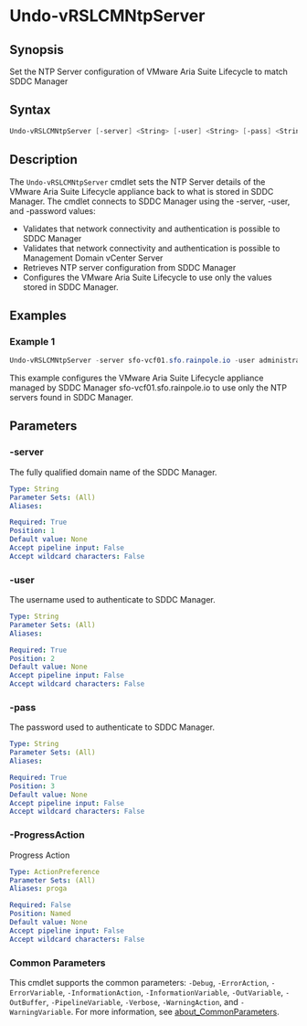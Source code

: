 # Undo-vRSLCMNtpServer

## Synopsis

Set the NTP Server configuration of VMware Aria Suite Lifecycle to match SDDC Manager

## Syntax

```powershell
Undo-vRSLCMNtpServer [-server] <String> [-user] <String> [-pass] <String> [-ProgressAction <ActionPreference>] [<CommonParameters>]
```

## Description

The `Undo-vRSLCMNtpServer` cmdlet sets the NTP Server details of the VMware Aria Suite Lifecycle appliance
back to what is stored in SDDC Manager.
The cmdlet connects to SDDC Manager using the -server, -user, and
-password values:

- Validates that network connectivity and authentication is possible to SDDC Manager
- Validates that network connectivity and authentication is possible to Management Domain vCenter Server
- Retrieves NTP server configuration from SDDC Manager
- Configures the VMware Aria Suite Lifecycle to use only the values stored in SDDC Manager.

## Examples

### Example 1

```powershell
Undo-vRSLCMNtpServer -server sfo-vcf01.sfo.rainpole.io -user administrator@vsphere.local -pass VMw@re1!
```

This example configures the VMware Aria Suite Lifecycle appliance managed by SDDC Manager sfo-vcf01.sfo.rainpole.io to use only the NTP servers found in SDDC Manager.

## Parameters

### -server

The fully qualified domain name of the SDDC Manager.

```yaml
Type: String
Parameter Sets: (All)
Aliases:

Required: True
Position: 1
Default value: None
Accept pipeline input: False
Accept wildcard characters: False
```

### -user

The username used to authenticate to SDDC Manager.

```yaml
Type: String
Parameter Sets: (All)
Aliases:

Required: True
Position: 2
Default value: None
Accept pipeline input: False
Accept wildcard characters: False
```

### -pass

The password used to authenticate to SDDC Manager.

```yaml
Type: String
Parameter Sets: (All)
Aliases:

Required: True
Position: 3
Default value: None
Accept pipeline input: False
Accept wildcard characters: False
```

### -ProgressAction

Progress Action

```yaml
Type: ActionPreference
Parameter Sets: (All)
Aliases: proga

Required: False
Position: Named
Default value: None
Accept pipeline input: False
Accept wildcard characters: False
```

### Common Parameters

This cmdlet supports the common parameters: `-Debug`, `-ErrorAction`, `-ErrorVariable`, `-InformationAction`, `-InformationVariable`, `-OutVariable`, `-OutBuffer`, `-PipelineVariable`, `-Verbose`, `-WarningAction`, and `-WarningVariable`. For more information, see [about_CommonParameters](http://go.microsoft.com/fwlink/?LinkID=113216).

